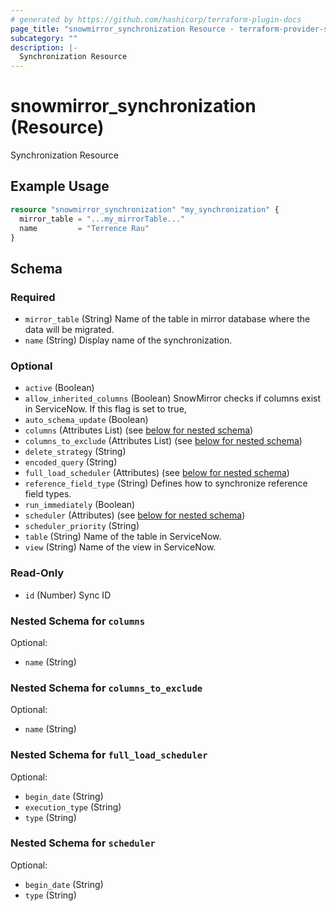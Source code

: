 ```yaml
---
# generated by https://github.com/hashicorp/terraform-plugin-docs
page_title: "snowmirror_synchronization Resource - terraform-provider-snowmirror"
subcategory: ""
description: |-
  Synchronization Resource
---
```


# snowmirror_synchronization (Resource)

Synchronization Resource

## Example Usage

```terraform
resource "snowmirror_synchronization" "my_synchronization" {
  mirror_table = "...my_mirrorTable..."
  name         = "Terrence Rau"
}
```

<!-- schema generated by tfplugindocs -->
## Schema

### Required

- `mirror_table` (String) Name of the table in mirror database where the data will be migrated.
- `name` (String) Display name of the synchronization.

### Optional

- `active` (Boolean)
- `allow_inherited_columns` (Boolean) SnowMirror checks if columns exist in ServiceNow. If this flag is set to true,
- `auto_schema_update` (Boolean)
- `columns` (Attributes List) (see [below for nested schema](#nestedatt--columns))
- `columns_to_exclude` (Attributes List) (see [below for nested schema](#nestedatt--columns_to_exclude))
- `delete_strategy` (String)
- `encoded_query` (String)
- `full_load_scheduler` (Attributes) (see [below for nested schema](#nestedatt--full_load_scheduler))
- `reference_field_type` (String) Defines how to synchronize reference field types.
- `run_immediately` (Boolean)
- `scheduler` (Attributes) (see [below for nested schema](#nestedatt--scheduler))
- `scheduler_priority` (String)
- `table` (String) Name of the table in ServiceNow.
- `view` (String) Name of the view in ServiceNow.

### Read-Only

- `id` (Number) Sync ID

<a id="nestedatt--columns"></a>
### Nested Schema for `columns`

Optional:

- `name` (String)


<a id="nestedatt--columns_to_exclude"></a>
### Nested Schema for `columns_to_exclude`

Optional:

- `name` (String)


<a id="nestedatt--full_load_scheduler"></a>
### Nested Schema for `full_load_scheduler`

Optional:

- `begin_date` (String)
- `execution_type` (String)
- `type` (String)


<a id="nestedatt--scheduler"></a>
### Nested Schema for `scheduler`

Optional:

- `begin_date` (String)
- `type` (String)


